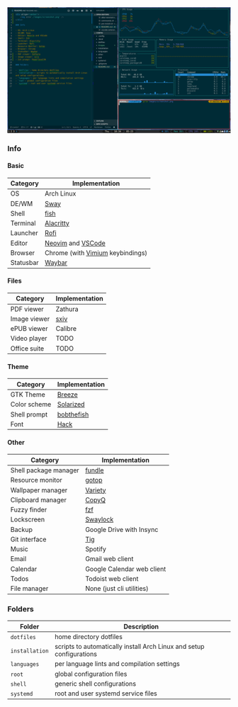 <div align='center'>
    <img src='./images/screenshot.png' />
</div>

### Info

#### Basic

Category          | Implementation
------------------|---------------------------------
OS                | Arch Linux
DE/WM             | [Sway](https://github.com/swaywm/sway)
Shell             | [fish](https://github.com/fish-shell/fish-shell)
Terminal          | [Alacritty](https://github.com/jwilm/alacritty)
Launcher          | [Rofi](https://github.com/davatorium/rofi)
Editor            | [Neovim](https://github.com/neovim/neovim) and [VSCode](https://github.com/microsoft/vscode)
Browser           | Chrome (with [Vimium](https://github.com/philc/vimium) keybindings)
Statusbar         | [Waybar](https://github.com/Alexays/Waybar)

#### Files

Category          | Implementation
------------------|---------------------------------
PDF viewer        | Zathura
Image viewer      | [sxiv](https://github.com/muennich/sxiv)
ePUB viewer       | Calibre
Video player      | TODO
Office suite      | TODO

#### Theme

Category          | Implementation
------------------|---------------------------------
GTK Theme         | [Breeze](https://github.com/KDE/breeze-gtk)
Color scheme      | [Solarized](https://github.com/KDE/breeze-gtk)
Shell prompt      | [bobthefish](https://github.com/oh-my-fish/theme-bobthefish)
Font              | [Hack](https://github.com/source-foundry/Hack)

#### Other

Category          | Implementation
------------------|---------------------------------
Shell package manager | [fundle](https://github.com/danhper/fundle)
Resource monitor  | [gotop](https://github.com/cjbassi/gotop)
Wallpaper manager | [Variety](https://github.com/varietywalls/variety)
Clipboard manager | [CopyQ](https://github.com/hluk/CopyQ)
Fuzzy finder      | [fzf](https://github.com/junegunn/fzf)
Lockscreen        | [Swaylock](https://github.com/swaywm/swaylock)
Backup            | Google Drive with Insync
Git interface     | [Tig](https://github.com/jonas/tig)
Music             | Spotify
Email             | Gmail web client
Calendar          | Google Calendar web client
Todos             | Todoist web client
File manager      | None (just cli utilities)

### Folders

Folder         | Description
---------------|---------------------------------------------------------------------
`dotfiles`     | home directory dotfiles
`installation` | scripts to automatically install Arch Linux and setup configurations
`languages`    | per language lints and compilation settings
`root`         | global configuration files
`shell`        | generic shell configurations
`systemd`      | root and user systemd service files
